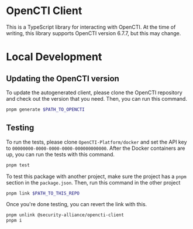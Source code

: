 # OpenCTI Client

This is a TypeScript library for interacting with OpenCTI. At the time of writing, this library supports OpenCTI version 6.7.7, but this may change.

# Local Development

## Updating the OpenCTI version

To update the autogenerated client, please clone the OpenCTI repository and check out the version that you need. Then, you can run this command.

```bash
pnpm generate $PATH_TO_OPENCTI
```

## Testing

To run the tests, please clone `OpenCTI-Platform/docker` and set the API key to `00000000-0000-0000-0000-000000000000`. After the Docker containers are up, you can run the tests with this command.

```bash
pnpm test
```

To test this package with another project, make sure the project has a `pnpm` section in the `package.json`. Then, run this command in the other project

```bash
pnpm link $PATH_TO_THIS_REPO
```

Once you're done testing, you can revert the link with this.

```bash
pnpm unlink @security-alliance/opencti-client
pnpm i
```
